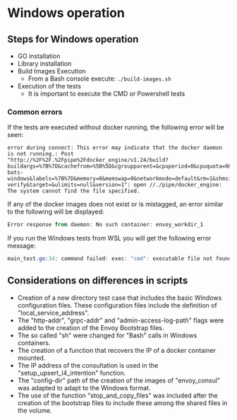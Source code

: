 
# Windows operation

## Steps for Windows operation

- GO installation
- Library installation
- Build Images Execution
  - From a Bash console execute: `./build-images.sh`
- Execution of the tests
  - It is important to execute the CMD or Powershell tests


### Common errors

If the tests are executed without docker running, the following error will be seen:
```shell
error during connect: This error may indicate that the docker daemon is not running.: Post "http://%2F%2F.%2Fpipe%2Fdocker_engine/v1.24/build?buildargs=%7B%7D&cachefrom=%5B%5D&cgroupparent=&cpuperiod=0&cpuquota=0&cpusetcpus=&cpusetmems=&cpushares=0&dockerfile=Dockerfile-bats-windows&labels=%7B%7D&memory=0&memswap=0&networkmode=default&rm=1&shmsize=0&t=bats-verify&target=&ulimits=null&version=1": open //./pipe/docker_engine: The system cannot find the file specified.
```

If any of the docker images does not exist or is mistagged, an error similar to the following will be displayed:
```powershell
Error response from daemon: No such container: envoy_workdir_1
```

If you run the Windows tests from WSL you will get the following error message:
```powershell
main_test.go:34: command failed: exec: "cmd": executable file not found in $PATH
```

## Considerations on differences in scripts

- Creation of a new directory test case that includes the basic Windows configuration files. These configuration files include the definition of "local_service_address".
- The  "http-addr", "grpc-addr" and "admin-access-log-path" flags were added to the creation of the Envoy Bootstrap files.
- The so called "sh" were changed for "Bash" calls in Windows containers.
- The creation of a function that recovers the IP of a docker container mounted.
- The IP address of the consultation is used in the "setup_upsert_l4_intention" function.
- The "config-dir" path of the creation of the images of "envoy_consul" was adapted to adapt to the Windows format.
- The use of the function "stop_and_copy_files" was included after the creation of the bootstrap files to include these among the shared files in the volume.



